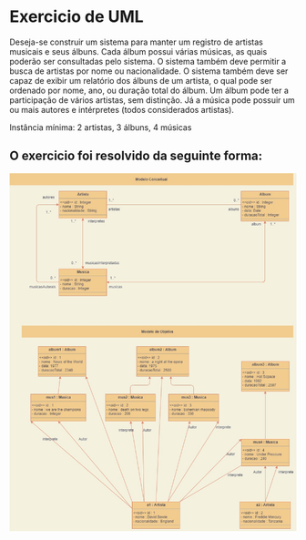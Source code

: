 # Exercicio de UML

Deseja-se construir um sistema para manter um registro de artistas musicais e seus álbuns. Cada álbum possui várias músicas, as quais poderão ser consultadas pelo sistema. O sistema também deve permitir a busca de artistas por nome ou nacionalidade. O sistema também deve ser capaz de exibir um relatório dos álbuns de um artista, o qual pode ser ordenado por nome, ano, ou duração total do álbum. Um álbum pode ter a participação de vários artistas, sem distinção. Já a música pode possuir um ou mais autores e intérpretes (todos considerados artistas). 

Instância mínima: 2 artistas, 3 álbuns, 4 músicas

## O exercicio foi resolvido da seguinte forma: 

![UML](https://github.com/HenriqueLimaAlves/EstudoEmJava/blob/master/UML/UML01/ExercicioUML.jpg )



